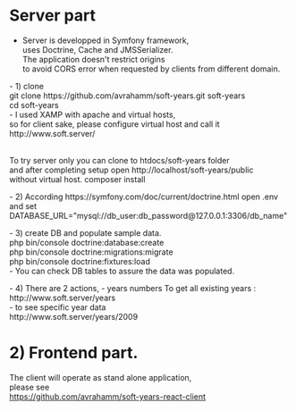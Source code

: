 # Server part
- Server is developped in Symfony framework, <br/>
 uses Doctrine, Cache and JMSSerializer.<br/>
 The application doesn't restrict origins  <br/>
 to avoid CORS error when requested by clients from different domain.
<p>
- 1) clone 
<br/>
git clone https://github.com/avrahamm/soft-years.git soft-years
  <br/>
 cd soft-years
  <br/>
  - I used XAMP with apache and virtual hosts, <br/>
  so for client sake, please configure virtual host and call it <br/>
 http://www.soft.server/
   
 <br/> To try server only you can clone to htdocs/soft-years folder 
 <br/> and after completing setup open http://localhost/soft-years/public
  <br/> without virtual host.
composer install
</p>
<p>
- 2) According https://symfony.com/doc/current/doctrine.html 
  open .env and set
  DATABASE_URL="mysql://db_user:db_password@127.0.0.1:3306/db_name"
</p>

<p>
- 3) create DB and populate sample data.
 <br/>
php bin/console doctrine:database:create
<br/>
php bin/console doctrine:migrations:migrate
<br/>
php bin/console doctrine:fixtures:load
<br/>
- You can check DB tables to assure the data was populated.
  </p>

<p>
- 4) There are 2 actions,
- years numbers To get all existing years : 
<br/>
   http://www.soft.server/years 
 <br/>
- to see specific year data
<br/>
  http://www.soft.server/years/2009
 </p>

# 2) Frontend part.
The client will operate as stand alone application,<br/>
please see <br/>
https://github.com/avrahamm/soft-years-react-client
